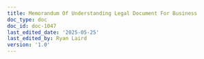 ```yaml
---
title: Memorandum Of Understanding Legal Document For Business
doc_type: doc
doc_id: doc-1047
last_edited_date: '2025-05-25'
last_edited_by: Ryan Laird
version: '1.0'
---
```



